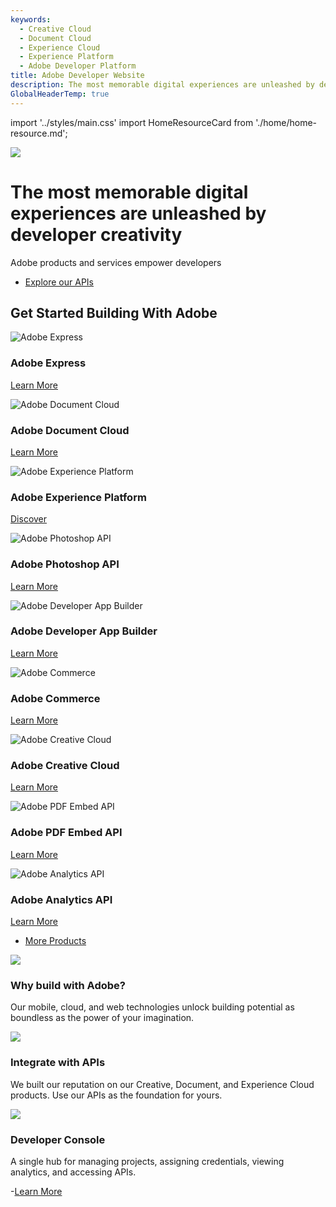 ```yaml
---
keywords:
  - Creative Cloud
  - Document Cloud
  - Experience Cloud
  - Experience Platform
  - Adobe Developer Platform
title: Adobe Developer Website
description: The most memorable digital experiences are unleashed by developer creativity. Adobe products and services empower developers.
GlobalHeaderTemp: true  
---
```


import '../styles/main.css'
import HomeResourceCard from './home/home-resource.md';

<Hero slots="image, heading, text, buttons" variant="fullwidth" background="rgb(15, 55, 95)" />

![](./images/F_Illu_DevEcoHomepage_1440x500_2x.png)

# The most memorable digital experiences are unleashed by developer creativity

Adobe products and services empower developers

* [Explore our APIs](/apis)


<TitleBlock slots="heading" theme="lightest" className="Get-started-building"/>

## Get Started Building With Adobe


<MiniResourceCard slots="image,heading,link" repeat="9" theme="lightest" inRow="3" className="mini-card"/>

![Adobe Express](./images/express.jpg)

### Adobe Express

[Learn More](https://developer.adobe.com/express/)


![Adobe Document Cloud](./images/dc_appicon_64.jpg)

### Adobe Document Cloud

[Learn More](https://developer.adobe.com/document-services/homepage)


![Adobe Experience Platform](./images/experience_platform_appicon_RGB_noshadow_64.jpg)

### Adobe Experience Platform

[Discover](https://developer.adobe.com/experience-platform-apis/)


![Adobe Photoshop API](./images/ps_appicon_64.jpg)

### Adobe Photoshop API

[Learn More](https://developer.adobe.com/photoshop/api/) 


![Adobe Developer App Builder](./images/ec_helpx_ontile_48.jpg)

### Adobe Developer App Builder

[Learn More](https://developer.adobe.com/app-builder/) 


![Adobe Commerce](./images/ec_helpx_ontile_48.jpg)

### Adobe Commerce

[Learn More](https://developer.adobe.com/commerce/) 


![Adobe Creative Cloud](./images/creativecloud.jpg)

### Adobe Creative Cloud

[Learn More](https://developer.adobe.com/creative-cloud/) 


![Adobe PDF Embed API](./images/dc_appicon_64.jpg)

### Adobe PDF Embed API

[Learn More](https://developer.adobe.com/document-services/apis/pdf-embed/)


![Adobe Analytics API](./images/experience_platform_appicon_RGB_noshadow_64.jpg)

### Adobe Analytics API

[Learn More](https://developer.adobe.com/analytics-apis/docs/2.0/) 


<TextBlock slots="buttons" isCentered theme="lightest"  className='Use-cases-for-Adobe-Document-Services home-news-button'/>

- [More Products](/apis)


<TextBlock slots="image, heading, text" width="33%" isCentered theme="light"/>

![](./images/home-illustration1.png)

### Why build with Adobe?

Our mobile, cloud, and web technologies unlock building potential as boundless as the power of your imagination.


<TextBlock slots="image, heading, text" width="33%" isCentered theme="light"/>

![](./images/home-illustration2.png)

### Integrate with APIs

We built our reputation on our Creative, Document, and Experience Cloud products. Use our APIs as the foundation for yours.  


<TextBlock slots="image, heading, text" width="33%" isCentered theme="light"/>

![](./images/home-illustration3.png)

### Developer Console

A single hub for managing projects, assigning credentials, viewing analytics, and accessing APIs.


<WrapperComponent slots="content" repeat="1" theme="lightest" className="Use-cases-for-Adobe-Document-Services"/>

<HomeResourceCard />

<TextBlock slots="buttons" isCentered theme="lightest"  className='Use-cases-for-Adobe-Document-Services home-news-button'/>

-[Learn More](https://developer-stage.adobe.com/news/)